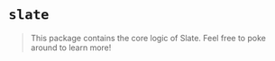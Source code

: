# `slate`

> This package contains the core logic of Slate. Feel free to poke around to learn more!
